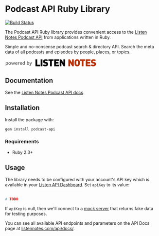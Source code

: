 # Podcast API Ruby Library

[![Build Status](https://travis-ci.com/ListenNotes/podcast-api-ruby.svg?branch=main)](https://travis-ci.com/ListenNotes/podcast-api-ruby)

The Podcast API Ruby library provides convenient access to the [Listen Notes Podcast API](https://www.listennotes.com/api/) from
applications written in Ruby.

Simple and no-nonsense podcast search & directory API. Search the meta data of all podcasts and episodes by people, places, or topics.

<a href="https://www.listennotes.com/api/"><img src="https://raw.githubusercontent.com/ListenNotes/ListenApiDemo/master/web/src/powered_by_listennotes.png" width="300" /></a>

## Documentation

See the [Listen Notes Podcast API docs](https://www.listennotes.com/api/docs/).


## Installation

Install the package with:
```sh
gem install podcast-api
```


### Requirements

- Ruby 2.3+

## Usage

The library needs to be configured with your account's API key which is
available in your [Listen API Dashboard](https://www.listennotes.com/api/dashboard/#apps). Set `apiKey` to its
value:

```ruby

# TODO
```

If `apiKey` is null, then we'll connect to a [mock server](https://www.listennotes.com/api/tutorials/#faq0) that returns fake data for testing purposes.

You can see all available API endpoints and parameters on the API Docs page at [listennotes.com/api/docs/](https://www.listennotes.com/api/docs/).
